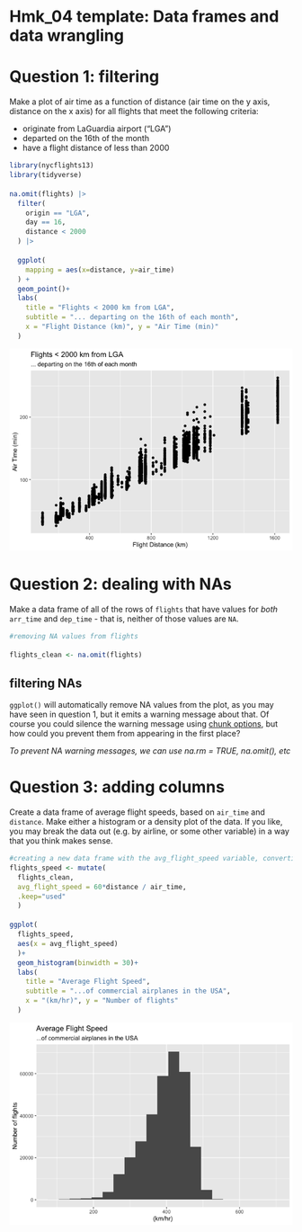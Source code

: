 Hmk_04 template: Data frames and data wrangling
================

# Question 1: filtering

Make a plot of air time as a function of distance (air time on the y
axis, distance on the x axis) for all flights that meet the following
criteria:

- originate from LaGuardia airport (“LGA”)
- departed on the 16th of the month
- have a flight distance of less than 2000

``` r
library(nycflights13)
library(tidyverse)

na.omit(flights) |>
  filter(
    origin == "LGA",
    day == 16,
    distance < 2000
  ) |>
  
  ggplot(
    mapping = aes(x=distance, y=air_time)
  ) +
  geom_point()+
  labs(
    title = "Flights < 2000 km from LGA",
    subtitle = "... departing on the 16th of each month",
    x = "Flight Distance (km)", y = "Air Time (min)"
  )
```

![](hmk_04_data_frames_JLO_files/figure-gfm/unnamed-chunk-1-1.png)

# Question 2: dealing with NAs

Make a data frame of all of the rows of `flights` that have values for
*both* `arr_time` and `dep_time` - that is, neither of those values are
`NA`.

``` r
#removing NA values from flights

flights_clean <- na.omit(flights)
```

## filtering NAs

`ggplot()` will automatically remove NA values from the plot, as you may
have seen in question 1, but it emits a warning message about that. Of
course you could silence the warning message using [chunk
options](https://bookdown.org/yihui/rmarkdown-cookbook/chunk-options.html),
but how could you prevent them from appearing in the first place?

*To prevent NA warning messages, we can use na.rm = TRUE, na.omit(),
etc*

# Question 3: adding columns

Create a data frame of average flight speeds, based on `air_time` and
`distance`. Make either a histogram or a density plot of the data. If
you like, you may break the data out (e.g. by airline, or some other
variable) in a way that you think makes sense.

``` r
#creating a new data frame with the avg_flight_speed variable, converting units from km/min to km/hr
flights_speed <- mutate(
  flights_clean,
  avg_flight_speed = 60*distance / air_time,
  .keep="used"
  )

ggplot(
  flights_speed,
  aes(x = avg_flight_speed)
  )+
  geom_histogram(binwidth = 30)+
  labs(
    title = "Average Flight Speed",
    subtitle = "...of commercial airplanes in the USA",
    x = "(km/hr)", y = "Number of flights"
  )
```

![](hmk_04_data_frames_JLO_files/figure-gfm/unnamed-chunk-3-1.png)
